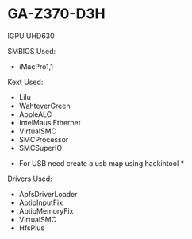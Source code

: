 #  GA-Z370-D3H

IGPU UHD630

SMBIOS Used:
- iMacPro1,1

Kext Used:
- Lilu
- WahteverGreen
- AppleALC
- IntelMausiEthernet
- VirtualSMC
- SMCProcessor
- SMCSuperIO
* For USB need create a usb map using hackintool *

Drivers Used:
- ApfsDriverLoader
- AptioInputFix
- AptioMemoryFix
- VirtualSMC
- HfsPlus
